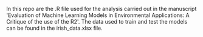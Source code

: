 In this repo are the .R file used for the analysis carried out in the manuscript 'Evaluation of Machine Learning Models in Environmental Applications: A Critique of the use of the R2'. The data used to train and test the models can be found in the irish_data.xlsx file.
